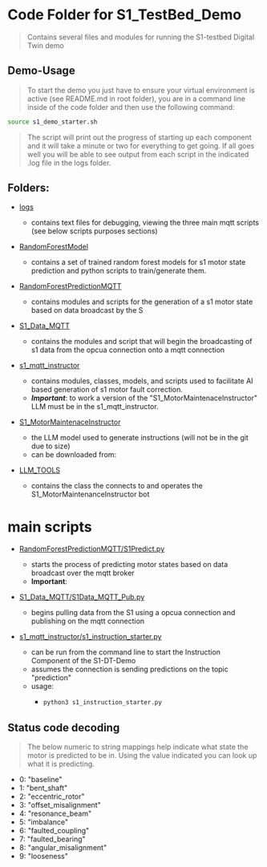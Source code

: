 # Code Folder for S1_TestBed_Demo

> Contains several files and modules for running the S1-testbed Digital Twin demo

## Demo-Usage

> To start the demo you just have to ensure your virtual environment is active (see README.md in root folder), you are in a command line inside of the code folder and then use the following command:
```bash
source s1_demo_starter.sh
```
> The script will print out the progress of starting up each component and it will take a minute or two for everything to get going. If all goes well you will be able to see output from each script in the indicated .log file in the logs folder. 


## Folders:

* [logs](/logs)
  * contains text files for debugging, viewing the three main mqtt scripts (see below scripts purposes sections)
* [RandomForestModel](/RandomForestModel)
  * contains a set of trained random forest models for s1 motor state prediction and python scripts to train/generate them.
* [RandomForestPredictionMQTT]()
  * contains modules and scripts for the generation of a s1 motor state based on data broadcast by the S
* [S1_Data_MQTT](/S1_Data_MQTT)
  * contains the modules and script that will begin the broadcasting of s1 data from the opcua connection onto a mqtt connection

* [s1_mqtt_instructor](/s1_mqtt_instructor)
  * contains modules, classes, models, and scripts used to facilitate AI based generation of s1 motor fault correction. 
  * ***Important***: to work a version of the "S1_MotorMaintenaceInstructor" LLM must be in the s1_mqtt_instructor.


* [S1_MotorMaintenaceInstructor](/S1_MotorMaintenaceInstructor)
  * the LLM model used to generate instructions (will not be in the git due to size)
  * can be downloaded from:  


* [LLM_TOOLS](/LLM_TOOLS)
  * contains the class the connects to and operates the S1_MotorMaintenanceInstructor bot

# main scripts

* [RandomForestPredictionMQTT/S1Predict.py](/RandomForestPredictionMQTT/S1Predict.py)
  * starts the process of predicting motor states based on data broadcast over the mqtt broker
  * **Important**:

* [S1_Data_MQTT/S1Data_MQTT_Pub.py](/S1_Data_MQTT/S1Data_MQTT_Pub.py)
  * begins pulling data from the S1 using a opcua connection and publishing on the mqtt connection

* [s1_mqtt_instructor/s1_instruction_starter.py](/s1_mqtt_instructor/s1_instruction_starter.py)
  * can be run from the command line to start the Instruction Component of the S1-DT-Demo
  * assumes the connection is sending predictions on the topic "prediction"
  * usage:
    * ```python
      python3 s1_instruction_starter.py
      ```
## Status code decoding

> The below numeric to string mappings help indicate what state the motor is predicted to be in. 
  Using the value indicated you can look up what it is predicting.

* 0: "baseline"
* 1: "bent_shaft"
* 2: "eccentric_rotor"
* 3: "offset_misalignment"
* 4: "resonance_beam"
* 5: "imbalance"
* 6: "faulted_coupling"
* 7: "faulted_bearing"
* 8: "angular_misalignment"
* 9: "looseness"